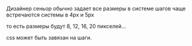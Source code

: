 

Дизайнер сеньор обычно задает все размеры в системе шагов 
чаще встречаются системы в 4px и 5px

то есть размеры будут 8, 12, 16, 20 пикселей...

css может быть завязан на шаги. 


